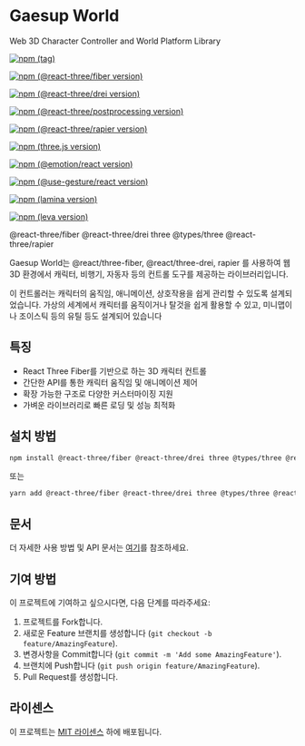 # Gaesup World

Web 3D Character Controller and World Platform Library

[![npm (tag)](https://img.shields.io/npm/v/leva?style=flat&colorA=000000&colorB=000000)](https://www.npmjs.com/package/leva)

[![npm (@react-three/fiber version)](https://img.shields.io/npm/v/@react-three/fiber?style=flat-square)](https://www.npmjs.com/package/@react-three/fiber)

[![npm (@react-three/drei version)](https://img.shields.io/npm/v/@react-three/drei?style=flat-square)](https://www.npmjs.com/package/@react-three/drei)

[![npm (@react-three/postprocessing version)](https://img.shields.io/npm/v/@react-three/postprocessing?style=flat-square)](https://www.npmjs.com/package/@react-three/postprocessing)

[![npm (@react-three/rapier version)](https://img.shields.io/npm/v/@react-three/rapier?style=flat-square)](https://www.npmjs.com/package/@react-three/rapier)

[![npm (three.js version)](https://img.shields.io/npm/v/three?style=flat-square)](https://www.npmjs.com/package/three)

[![npm (@emotion/react version)](https://img.shields.io/npm/v/@emotion/react?style=flat-square)](https://www.npmjs.com/package/@emotion/react)

[![npm (@use-gesture/react version)](https://img.shields.io/npm/v/@use-gesture/react?style=flat-square)](https://www.npmjs.com/package/@use-gesture/react)

[![npm (lamina version)](https://img.shields.io/npm/v/lamina?style=flat-square)](https://www.npmjs.com/package/lamina)

[![npm (leva version)](https://img.shields.io/npm/v/leva?style=flat-square)](https://www.npmjs.com/package/leva)

@react-three/fiber
@react-three/drei
three @types/three
@react-three/rapier

Gaesup World는 @react/three-fiber, @react/three-drei, rapier 를 사용하여 웹 3D 환경에서 캐릭터, 비행기, 자동자 등의 컨트롤 도구를 제공하는 라이브러리입니다.

이 컨트롤러는 캐릭터의 움직임, 애니메이션, 상호작용을 쉽게 관리할 수 있도록 설계되었습니다. 가상의 세계에서 캐릭터를 움직이거나 탈것을 쉽게 활용할 수 있고, 미니맵이나 조이스틱 등의 유틸 등도 설계되어 있습니다

## 특징

- React Three Fiber를 기반으로 하는 3D 캐릭터 컨트롤
- 간단한 API를 통한 캐릭터 움직임 및 애니메이션 제어
- 확장 가능한 구조로 다양한 커스터마이징 지원
- 가벼운 라이브러리로 빠른 로딩 및 성능 최적화

## 설치 방법

```bash
npm install @react-three/fiber @react-three/drei three @types/three @react-three/rapier gaesup-world
```

또는

```bash
yarn add @react-three/fiber @react-three/drei three @types/three @react-three/rapier gaesup-world
```

## 문서

더 자세한 사용 방법 및 API 문서는 [여기](#)를 참조하세요.

## 기여 방법

이 프로젝트에 기여하고 싶으시다면, 다음 단계를 따라주세요:

1. 프로젝트를 Fork합니다.
2. 새로운 Feature 브랜치를 생성합니다 (`git checkout -b feature/AmazingFeature`).
3. 변경사항을 Commit합니다 (`git commit -m 'Add some AmazingFeature'`).
4. 브랜치에 Push합니다 (`git push origin feature/AmazingFeature`).
5. Pull Request를 생성합니다.

## 라이센스

이 프로젝트는 [MIT 라이센스](LICENSE) 하에 배포됩니다.
